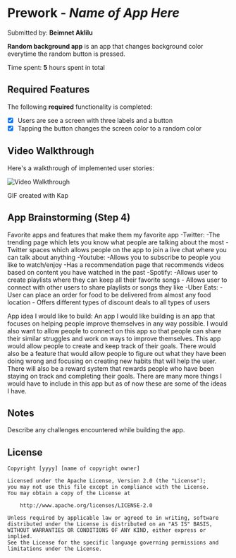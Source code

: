 # Prework - *Name of App Here*

Submitted by: **Beimnet Aklilu**

**Random background app** is an app that changes background color everytime the random button is pressed.

Time spent: **5** hours spent in total

## Required Features

The following **required** functionality is completed:

- [x] Users are see a screen with three labels and a button
- [x] Tapping the button changes the screen color to a random color
 
## Video Walkthrough

Here's a walkthrough of implemented user stories:

<img src='http://i.imgur.com/link/to/your/gif/file.gif' title='Video Walkthrough' width='' alt='Video Walkthrough' />

<!-- Replace this with whatever GIF tool you used! -->
GIF created with Kap  
<!-- Recommended tools:
[Kap](https://getkap.co/) for macOS
[ScreenToGif](https://www.screentogif.com/) for Windows
[peek](https://github.com/phw/peek) for Linux. -->

## App Brainstorming (Step 4)
Favorite apps and features that make them my favorite app
-Twitter:
    -The trending page which lets you know what people are talking about the most
    -Twitter spaces which allows people on the app to join a live chat where you can talk about anything
-Youtube:
    -Allows you to subscribe to people you like to watch/enjoy
    -Has a recommendation page that recommends videos based on content you have watched in the past
-Spotify:
    -Allows user to create playlists where they can keep all their favorite songs
    - Allows user to connect with other users to share playlists or songs they like 
-Uber Eats:
    - User can place an order for food to be delivered from almost any food location
    - Offers different types of discount deals to all types of users

App idea I would like to build:
An app I would like building is an app that focuses on helping people improve themselves in any way possible. I would also want to allow people to connect on this app so that people can share their similar struggles and work on ways to improve themselves. This app would allow people to create and keep track of their goals. There would also be a feature that would allow people to figure out what they have been doing wrong and focusing on creating new habits that will help the user. There will also be a reward system that rewards people who have been staying on track and completing their goals. There are many more things I would have to include in this app but as of now these are some of the ideas I have.

## Notes

Describe any challenges encountered while building the app.

## License

    Copyright [yyyy] [name of copyright owner]

    Licensed under the Apache License, Version 2.0 (the "License");
    you may not use this file except in compliance with the License.
    You may obtain a copy of the License at

        http://www.apache.org/licenses/LICENSE-2.0

    Unless required by applicable law or agreed to in writing, software
    distributed under the License is distributed on an "AS IS" BASIS,
    WITHOUT WARRANTIES OR CONDITIONS OF ANY KIND, either express or implied.
    See the License for the specific language governing permissions and
    limitations under the License.
